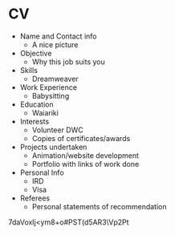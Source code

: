 # CV

- Name and Contact info
    + A nice picture
- Objective
    - Why this job suits you
- Skills
    - Dreamweaver
- Work Experience
    - Babysitting
- Education
    - Waiariki
- Interests
    - Volunteer DWC
    + Copies of certificates/awards
- Projects undertaken
    - Animation/website development
    + Portfolio with links of work done
- Personal Info
    - IRD
    - Visa
- Referees
    + Personal statements of recommendation

7daVoxIj<ym8+o#PST(d5AR3\\Vp2Pt
